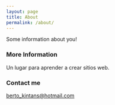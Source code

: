 ```yaml
---
layout: page
title: About
permalink: /about/
---
```


Some information about you!

### More Information

Un lugar para aprender a crear sitios web.

### Contact me

[berto_kintans@hotmail.com](mailto:email@domain.com)
